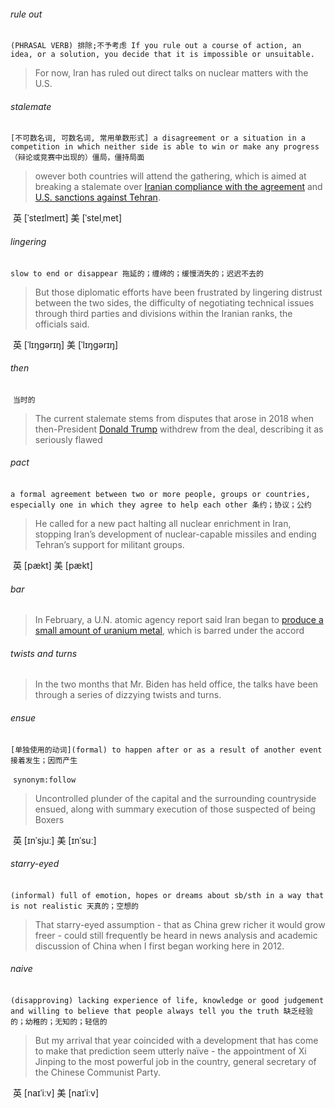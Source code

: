 ###### rule out

​	`(PHRASAL VERB) 排除;不予考虑 If you rule out a course of action, an idea, or a solution, you decide that it is impossible or unsuitable.`

> For now, Iran has ruled out direct talks on nuclear matters with the U.S.

###### stalemate

​	`[不可数名词, 可数名词, 常用单数形式] a disagreement or a situation in a competition in which neither side is able to win or make any progress （辩论或竞赛中出现的）僵局，僵持局面`

> owever both countries will attend the gathering, which is aimed at breaking a stalemate over [Iranian compliance with the agreement](https://www.wsj.com/articles/wsj.com/articles/iran-has-started-producing-uranium-metal-in-violation-of-2015-accords-iaea-says-11612981889) and [U.S. sanctions against Tehran](https://www.wsj.com/articles/u-s-to-reimpose-sanctions-targeting-iranian-economy-1533565830?mod=article_inline).

​	英 [ˈsteɪlmeɪt]   美 [ˈstelˌmet] 

###### lingering

​	`slow to end or disappear 拖延的；缠绵的；缓慢消失的；迟迟不去的`

> But those diplomatic efforts have been frustrated by lingering distrust between the two sides, the difficulty of negotiating technical issues through third parties and divisions within the Iranian ranks, the officials said.

​	英 [ˈlɪŋgərɪŋ]   美 [ˈlɪŋɡərɪŋ] 

###### then

​	`当时的`

> The current stalemate stems from disputes that arose in 2018 when then-President [Donald Trump](https://www.wsj.com/topics/person/donald-trump) withdrew from the deal, describing it as seriously flawed

###### pact

​	`a formal agreement between two or more people, groups or countries, especially one in which they agree to help each other 条约；协议；公约`

> He called for a new pact halting all nuclear enrichment in Iran, stopping Iran’s development of nuclear-capable missiles and ending Tehran’s support for militant groups.

​	英 [pækt]   美 [pækt] 

###### bar

> In February, a U.N. atomic agency report said Iran began to [produce a small amount of uranium metal](https://www.wsj.com/articles/iran-has-started-producing-uranium-metal-in-violation-of-2015-accords-iaea-says-11612981889?mod=article_inline), which is barred under the accord

###### twists and turns

> In the two months that Mr. Biden has held office, the talks have been through a series of dizzying twists and turns.

###### ensue

​	`[单独使用的动词](formal) to happen after or as a result of another event 接着发生；因而产生`

​	`synonym:follow`

> Uncontrolled plunder of the capital and the surrounding countryside ensued, along with summary execution of those suspected of being Boxers

​	英 [ɪnˈsjuː]   美 [ɪnˈsuː] 

###### starry-eyed

​	`(informal) full of emotion, hopes or dreams about sb/sth in a way that is not realistic 天真的；空想的`

> That starry-eyed assumption - that as China grew richer it would grow freer - could still frequently be heard in news analysis and academic discussion of China when I first began working here in 2012.

###### naive

​	`(disapproving) lacking experience of life, knowledge or good judgement and willing to believe that people always tell you the truth 缺乏经验的；幼稚的；无知的；轻信的`

> But my arrival that year coincided with a development that has come to make that prediction seem utterly naïve - the appointment of Xi Jinping to the most powerful job in the country, general secretary of the Chinese Communist Party.

​	英 [naɪˈiːv]   美 [naɪˈiːv] 
